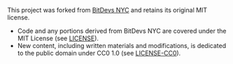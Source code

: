 This project was forked from [BitDevs NYC](https://github.com/BitDevsNYC/BitDevsNYC.github.io) and retains its original MIT license.

- Code and any portions derived from BitDevs NYC are covered under the MIT License (see [LICENSE](/LICENSE)).
- New content, including written materials and modifications, is dedicated to the public domain under CC0 1.0 (see [LICENSE-CC0](/LICENSE-CC0)).
